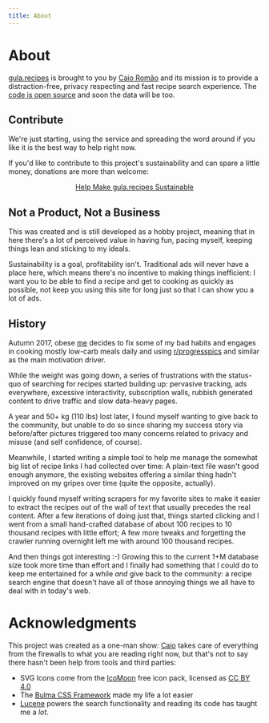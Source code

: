 ```yaml
---
title: About
---
```


# About

[gula.recipes][gula] is brought to you by [Caio Romão][me] and its
mission is to provide a distraction-free, privacy respecting and
fast recipe search experience. The [code is open source][code]
and soon the data will be too.

[gula]: https://gula.recipes
[me]: https://caio.co
[code]: https://github.com/gula-recipes

## Contribute

We're just starting, using the service and spreading the word around
if you like it is the best way to help right now.

If you'd like to contribute to this project's sustainability and can
spare a little money, donations are more than welcome:

<center>
<a href="#fixme" class="button is-info">Help Make gula.recipes Sustainable</a>
</center>

## Not a Product, Not a Business

This was created and is still developed as a hobby project, meaning
that in here there's a lot of perceived value in having fun, pacing
myself, keeping things lean and sticking to my ideals.

Sustainability is a goal, profitability isn't. Traditional ads will
never have a place here, which means there's no incentive to making
things inefficient: I want you to be able to find a recipe and get to
cooking as quickly as possible, not keep you using this site for long
just so that I can show you a lot of ads.

## History

Autumn 2017, obese [me][me] decides to fix some of my bad habits and
engages in cooking mostly low-carb meals daily and using
[r/progresspics](https://www.reddit.com/r/progresspics/) and similar as
the main motivation driver.

While the weight was going down, a series of frustrations with the
status-quo of searching for recipes started building up: pervasive
tracking, ads everywhere, excessive interactivity, subscription walls,
rubbish generated content to drive traffic and slow data-heavy pages.

A year and 50+ kg (110 lbs) lost later, I found myself wanting to give
back to the community, but unable to do so since sharing my success
story via before/after pictures triggered too many concerns related to
privacy and misuse (and self confidence, of course).

Meanwhile, I started writing a simple tool to help me manage the
somewhat big list of recipe links I had collected over time:
A plain-text file wasn't good enough anymore, the existing websites
offering a similar thing hadn't improved on my gripes over time (quite
the opposite, actually).

I quickly found myself writing scrapers for my favorite sites to make
it easier to extract the recipes out of the wall of text that usually
precedes the real content. After a few iterations of doing just that,
things started clicking and I went from a small hand-crafted database
of about 100 recipes to 10 thousand recipes with little effort; A few
more tweaks and forgetting the crawler running overnight left me with
around 100 thousand recipes.

And then things got interesting :-) Growing this to the current 1+M
database size took more time than effort and I finally had something
that I could do to keep me entertained for a while _and_ give back to
the community: a recipe search engine that doesn't have all of those
annoying things we all have to deal with in today's web.

# Acknowledgments

This project was created as a one-man show: [Caio][me] takes care of
everything from the firewalls to what you are reading right now, but
that's not to say there hasn't been help from tools and third parties:

* SVG Icons come from the [IcoMoon](https://icomoon.io/) free icon pack,
  licensed as [CC BY 4.0](https://creativecommons.org/licenses/by/4.0/)
* The [Bulma CSS Framework](https://bulma.io/) made my life a lot easier
* [Lucene](https://lucene.apache.org/core/) powers the search
  functionality and reading its code has taught me a _lot_.
